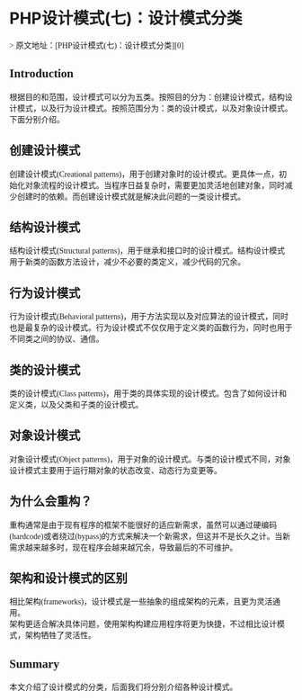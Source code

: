 # PHP设计模式(七)：设计模式分类

<font face=黑体>
> 原文地址：[PHP设计模式(七)：设计模式分类][0]

## Introduction

根据目的和范围，设计模式可以分为五类。按照目的分为：创建设计模式，结构设计模式，以及行为设计模式。按照范围分为：类的设计模式，以及对象设计模式。下面分别介绍。

## 创建设计模式

创建设计模式(Creational patterns)，用于创建对象时的设计模式。更具体一点，初始化对象流程的设计模式。当程序日益复杂时，需要更加灵活地创建对象，同时减少创建时的依赖。而创建设计模式就是解决此问题的一类设计模式。

## 结构设计模式

结构设计模式(Structural patterns)，用于继承和接口时的设计模式。结构设计模式用于新类的函数方法设计，减少不必要的类定义，减少代码的冗余。

## 行为设计模式

行为设计模式(Behavioral patterns)，用于方法实现以及对应算法的设计模式，同时也是最复杂的设计模式。行为设计模式不仅仅用于定义类的函数行为，同时也用于不同类之间的协议、通信。

## 类的设计模式

类的设计模式(Class patterns)，用于类的具体实现的设计模式。包含了如何设计和定义类，以及父类和子类的设计模式。

## 对象设计模式

对象设计模式(Object patterns)，用于对象的设计模式。与类的设计模式不同，对象设计模式主要用于运行期对象的状态改变、动态行为变更等。

## 为什么会重构？

重构通常是由于现有程序的框架不能很好的适应新需求，虽然可以通过硬编码(hardcode)或者绕过(bypass)的方式来解决一个新需求，但这并不是长久之计。当新需求越来越多时，现在程序会越来越冗余，导致最后的不可维护。

## 架构和设计模式的区别

相比架构(frameworks)，设计模式是一些抽象的组成架构的元素，且更为灵活通用。  
架构更适合解决具体问题，使用架构构建应用程序将更为快捷，不过相比设计模式，架构牺牲了灵活性。

## Summary

本文介绍了设计模式的分类，后面我们将分别介绍各种设计模式。

</font>

[0]: http://csprojectedu.com/2016/03/09/PHPDesignPatterns-7/
